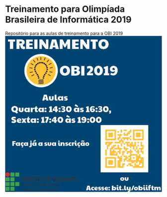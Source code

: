 # Treinamento para Olimpíada Brasileira de Informática 2019
Repositório para as aulas de treinamento para a OBI 2019
![Aulas nas quartas de 14:30 às 16:30 e sextas de 17:40 às 19:00 ](https://github.com/diegoptc/treinamento-obi/blob/master/banner.jpg)
